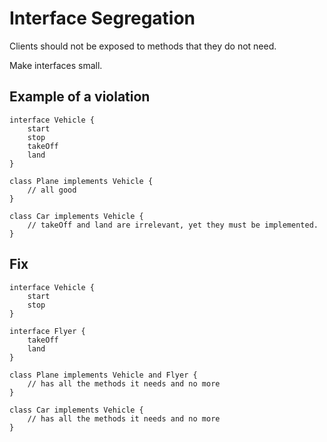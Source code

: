 # Interface Segregation

Clients should not be exposed to methods that they do not need.

Make interfaces small. 

## Example of a violation

    interface Vehicle {
        start
        stop
        takeOff
        land
    }

    class Plane implements Vehicle {
        // all good
    }

    class Car implements Vehicle {
        // takeOff and land are irrelevant, yet they must be implemented.
    }

## Fix

    interface Vehicle {
        start
        stop
    }

    interface Flyer {
        takeOff
        land
    }

    class Plane implements Vehicle and Flyer {
        // has all the methods it needs and no more
    }

    class Car implements Vehicle {
        // has all the methods it needs and no more
    }